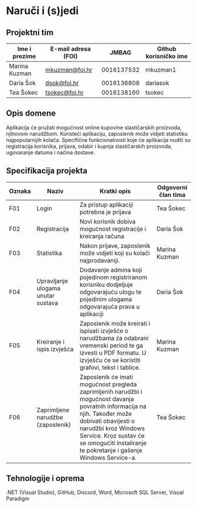 # Naruči i (s)jedi

## Projektni tim

Ime i prezime | E-mail adresa (FOI) | JMBAG | Github korisničko ime
------------  | ------------------- | ----- | ---------------------
Marina Kuzman | mkuzman@foi.hr | 0016137532 | mkuzman1
Daria Šok | dsok@foi.hr | 0016136808 | dariasok
Tea Šokec | tsokec@foi.hr | 0016138160 | tsokec

## Opis domene
Aplikacija će pružati mogućnost online kupovine slastičarskih proizvoda, njihovom narudžbom. Koristeći aplikaciju, zaposlenik može vidjeti statistiku najpopularnijih kolača. Specifične funkcionalnosti koje će aplikacija nuditi su registracija korisnika, prijava, odabir i kupnja slastičarskih proizvoda, ugovaranje datuma i načina dostave.

## Specifikacija projekta

Oznaka | Naziv | Kratki opis | Odgovorni član tima
------ | ----- | ----------- | -------------------
F01 | Login | Za pristup aplikaciji potrebna je prijava | Tea Šokec
F02 | Registracija | Novi korisnik dobiva mogućnost registracije i kreiranja računa | Daria Šok
F03 | Statistika | Nakon prijave, zaposlenik može vidjeti koji su kolači najprodavaniji. | Marina Kuzman
F04 | Upravljanje ulogama unutar sustava | Dodavanje admina koji pojedinom registriranom korisniku dodjeljuje odgovarajuću ulogu te pojedinim ulogama odgovarajuća prava u aplikaciji | Daria Šok
F05 | Kreiranje i ispis izvješća | Zaposlenik može kreirati i ispisati izvješće o narudžbama za odabrani vremenski period te ga izvesti u PDF formatu. U izvješću će se koristiti grafovi, tekst i tablice. | Marina Kuzman
F06 | Zaprimljene narudžbe (zaposlenik) | Zaposlenik će imati mogućnost pregleda zaprimljenih narudžbi i mogućnost davanja povratnih informacija na njih. Također može dobivati obavijesti o narudžbi kroz Windows Service. Kroz sustav će se omogućiti instaliranje te pokretanje i gašenje Windows Service-a. | Tea Šokec

## Tehnologije i oprema
.NET (Visual Studio), GitHub, Discord, Word, Microsoft SQL Server, Visual Paradigm
